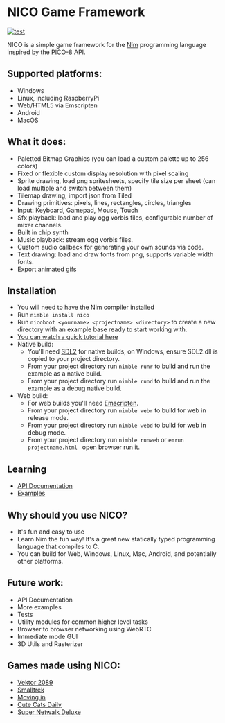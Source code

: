 # NICO Game Framework
[![test](https://github.com/ftsf/nico/workflows/test/badge.svg)](https://github.com/ftsf/nico/actions)

NICO is a simple game framework for the [Nim](http://nim-lang.org/) programming language inspired by the [PICO-8](https://www.lexaloffle.com/pico-8.php) API.

## Supported platforms:
 * Windows
 * Linux, including RaspberryPi
 * Web/HTML5 via Emscripten
 * Android
 * MacOS

## What it does:
 * Paletted Bitmap Graphics (you can load a custom palette up to 256 colors)
 * Fixed or flexible custom display resolution with pixel scaling
 * Sprite drawing, load png spritesheets, specify tile size per sheet (can load multiple and switch between them)
 * Tilemap drawing, import json from Tiled
 * Drawing primitives: pixels, lines, rectangles, circles, triangles
 * Input: Keyboard, Gamepad, Mouse, Touch
 * Sfx playback: load and play ogg vorbis files, configurable number of mixer channels.
 * Built in chip synth
 * Music playback: stream ogg vorbis files.
 * Custom audio callback for generating your own sounds via code.
 * Text drawing: load and draw fonts from png, supports variable width fonts.
 * Export animated gifs

## Installation
 * You will need to have the Nim compiler installed
 * Run ```nimble install nico```
 * Run ```nicoboot <yourname> <projectname> <directory>``` to create a new directory with an example base ready to start working with.
 * [You can watch a quick tutorial here](https://www.youtube.com/watch?v=czLI5XJFxYA&list=PLxLdEZg8DRwTIEzUpfaIcBqhsj09mLWHx&index=3)
 * Native build:
   * You'll need [SDL2](https://www.libsdl.org/download-2.0.php) for native builds, on Windows, ensure SDL2.dll is copied to your project directory.
   * From your project directory run ```nimble runr``` to build and run the example as a native build.
   * From your project directory run ```nimble rund``` to build and run the example as a debug native build.
 * Web build:
   * For web builds you'll need [Emscripten](https://emscripten.org/docs/getting_started/downloads.html).
   * From your project directory run ```nimble webr``` to build for web in release mode.
   * From your project directory run ```nimble webd``` to build for web in debug mode.
   * From your project directory run ```nimble runweb``` or ```emrun projectname.html ``` open browser run it.

## Learning
 * [API Documentation](API.md)
 * [Examples](examples/)

## Why should you use NICO?
 * It's fun and easy to use
 * Learn Nim the fun way! It's a great new statically typed programming language that compiles to C.
 * You can build for Web, Windows, Linux, Mac, Android, and potentially other platforms.

## Future work:
 * API Documentation
 * More examples
 * Tests
 * Utility modules for common higher level tasks
  * Browser to browser networking using WebRTC
  * Immediate mode GUI
  * 3D Utils and Rasterizer

## Games made using NICO:
 * [Vektor 2089](https://impbox.itch.io/vektor2089)
 * [Smalltrek](https://impbox.itch.io/smalltrek)
 * [Moving in](https://impbox.itch.io/moving-in)
 * [Cute Cats Daily](https://impbox.itch.io/cute-cats-daily)
 * [Super Netwalk Deluxe](https://impbox.itch.io/super-netwalk-deluxe)
